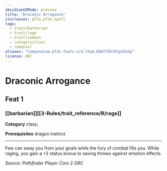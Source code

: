 ```yaml
---
obsidianUIMode: preview
title: "Draconic Arrogance"
cssclasses: pf2e,pf2e-spell
tags:
  - trait/barbarian
  - trait/rage
  - trait/common
  - category/class
  - remaster
aliases: "Compendium.pf2e.feats-srd.Item.EOmTf95t03y4IGdp"
license: ORC
---
```

# Draconic Arrogance
## Feat 1
### [[barbarian]][[3-Rules/trait_reference/R/rage]]

**Category** class; 



**Prerequisites** dragon instinct
* * *
Few can sway you from your goals while the fury of combat fills you. While raging, you gain a +2 status bonus to saving throws against emotion effects.

*Source: Pathfinder Player Core 2*
*ORC*